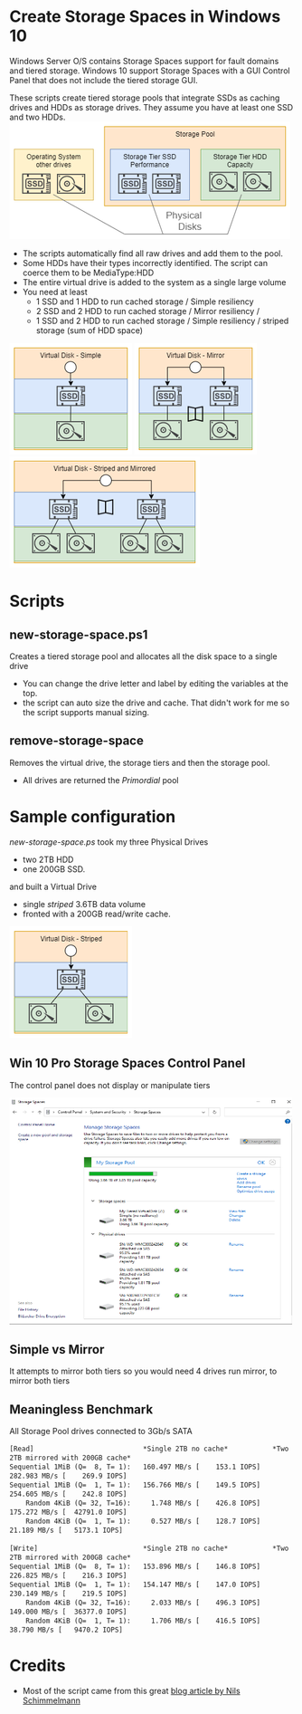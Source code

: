 # Create Storage Spaces in Windows 10
Windows Server O/S contains Storage Spaces support for fault domains and tiered storage.
Windows 10 support Storage Spaces with a GUI Control Panel that does not include the tiered storage GUI. 

These scripts create tiered storage pools that integrate SSDs as caching drives and HDDs as storage drives. They assume you have at least one SSD and two HDDs.  
![Physical Disks](./images_folder/physical-disks.png)

* The scripts automatically find all raw drives and add them to the pool.  
* Some HDDs have their types incorrectly identified.  The script can coerce them to be MediaType:HDD
* The entire virtual drive is added to the system as a single large volume
* You need at least 
  * 1 SSD and 1 HDD to run cached storage / Simple resiliency
  * 2 SSD and 2 HDD to run cached storage / Mirror resiliency / 
  * 1 SSD and 2 HDD to run cached storage / Simple resiliency / striped storage (sum of HDD space)

![Simple](./images_folder/simple.png) ![Mirrored](./images_folder/mirror-simple.png) ![Mirrored and Striped](./images_folder/mirror-stripe.png)

# Scripts 
## new-storage-space.ps1
Creates a tiered storage pool and allocates all the disk space to a single drive
* You can change the drive letter and label by editing the variables at the top.
* the script can auto size the drive and cache.  That didn't work for me so the script supports manual sizing.

## remove-storage-space
Removes the virtual drive, the storage tiers and then the storage pool.
* All drives are returned the _Primordial_ pool

# Sample configuration
_new-storage-space.ps_ took my three Physical Drives
* two 2TB HDD 
* one 200GB SSD.  

and built a Virtual Drive 
* single _striped_ 3.6TB data volume 
* fronted with a 200GB read/write cache.

![Simple resiliency with striped drives](./images_folder/stripe-simple.png) 

## Win 10 Pro Storage Spaces Control Panel
The control panel does not display or manipulate tiers

<img src="./images_folder/storage-spaces-control-panel.png" width="500" height="400" />


## Simple vs Mirror
It attempts to mirror both tiers so you would need 4 drives run mirror, to mirror both tiers

## Meaningless Benchmark
All Storage Pool drives connected to 3Gb/s SATA


```
[Read]                           *Single 2TB no cache*           *Two 2TB mirrored with 200GB cache*
Sequential 1MiB (Q=  8, T= 1):   160.497 MB/s [    153.1 IOPS]   282.983 MB/s [    269.9 IOPS]
Sequential 1MiB (Q=  1, T= 1):   156.766 MB/s [    149.5 IOPS]   254.605 MB/s [    242.8 IOPS]
    Random 4KiB (Q= 32, T=16):     1.748 MB/s [    426.8 IOPS]   175.272 MB/s [  42791.0 IOPS]
    Random 4KiB (Q=  1, T= 1):     0.527 MB/s [    128.7 IOPS]    21.189 MB/s [   5173.1 IOPS]

[Write]                          *Single 2TB no cache*           *Two 2TB mirrored with 200GB cache*
Sequential 1MiB (Q=  8, T= 1):   153.896 MB/s [    146.8 IOPS]   226.825 MB/s [    216.3 IOPS]
Sequential 1MiB (Q=  1, T= 1):   154.147 MB/s [    147.0 IOPS]   230.149 MB/s [    219.5 IOPS]
    Random 4KiB (Q= 32, T=16):     2.033 MB/s [    496.3 IOPS]   149.000 MB/s [  36377.0 IOPS]
    Random 4KiB (Q=  1, T= 1):     1.706 MB/s [    416.5 IOPS]    38.790 MB/s [   9470.2 IOPS]

```


# Credits
* Most of the script came from this great [blog article by Nils Schimmelmann](https://nils.schimmelmann.us/post/153541254987/intel-smart-response-technology-vs-windows-10)
